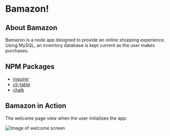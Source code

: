 # Bamazon!

## About Bamazon

Bamazon is a node app designed to provide an online shopping experience. Using MySQL, an inventory database is kept current as the user makes purchases.

## NPM Packages

* [inquirer](https://www.npmjs.com/package/inquirer)
* [cli-table](https://www.npmjs.com/package/cli-table)
* [chalk](https://www.npmjs.com/package/chalk)

## Bamazon in Action

The welcome page view when the user initializes the app:

![Image of welcome screen](https://github.com/ValarieR/bamazon/Bamazon1.png)

